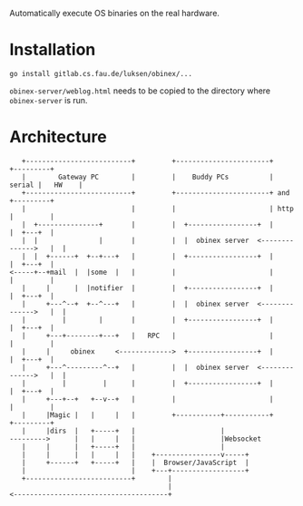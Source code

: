 Automatically execute OS binaries on the real hardware.

# Installation

    go install gitlab.cs.fau.de/luksen/obinex/...

`obinex-server/weblog.html` needs to be copied to the directory where
`obinex-server` is run.

# Architecture

       +--------------------------+         +-----------------------+        +---------+
       |        Gateway PC        |         |    Buddy PCs          | serial |   HW    |
       +--------------------------+         +-----------------------+ and    +---------+
       |                          |         |                       | http   |         |
       |  +---------------+       |         |  +-----------------+  |        |  +---+  |
       |  |               |       |         |  |  obinex server  <-------------->   |  |
       |  |  +------+  +--+---+   |         |  +-----------------+  |        |  +---+  |
    <-----+--+mail  |  |some  |   |         |                       |        |         |
       |     |      |  |notifier  |         |  +-----------------+  |        |  +---+  |
       |     +---^--+  +--^---+   |         |  |  obinex server  <-------------->   |  |
       |         |        |       |         |  +-----------------+  |        |  +---+  |
       |     +---+--------+---+   |   RPC   |                       |        |         |
       |     |     obinex     <------------->  +-----------------+  |        |  +---+  |
       |     +---^---------^--+   |         |  |  obinex server  <-------------->   |  |
       |         |         |      |         |  +-----------------+  |        |  +---+  |
       |     +---+--+   +--v--+   |         |                       |        |         |
       |     |Magic |   |     |   |         +-----------+-----------+        +---------+
       |     |dirs  |   +-----+   |                     |
    --------->      |   |     |   |                     |Websocket
       |     |      |   +-----+   |                     |
       |     |      |   |     |   |    +----------------v-----+
       |     +------+   +-----+   |    |  Browser/JavaScript  |
       |                          |    +---+------------------+
       +--------------------------+        |
                                           |
    <--------------------------------------+
